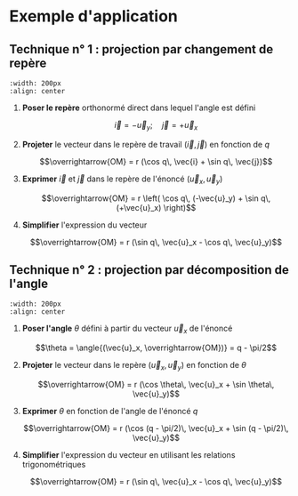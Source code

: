 # Exemple d'application
## Technique n° 1 : projection par changement de repère

```{image} ../liste/ProjectionVecteur2.png
:width: 200px
:align: center
```
1.  **Poser le repère** orthonormé direct dans lequel l'angle est défini

    $$\vec{i} = - \vec{u}_y;\quad \vec{j} = + \vec{u}_x$$

2.  **Projeter** le vecteur dans le repère de travail $(\vec{i}, \vec{j})$
    en fonction de $q$

    $$\overrightarrow{OM} = r (\cos q\, \vec{i} + \sin q\, \vec{j})$$

3.  **Exprimer** $\vec{i}$ et $\vec{j}$ dans le repère de
    l'énoncé $(\vec{u}_x, \vec{u}_y)$

    $$\overrightarrow{OM} = r \left( \cos q\, (-\vec{u}_y) + \sin q\, (+\vec{u}_x) \right)$$

4.  **Simplifier** l'expression du vecteur

    $$\overrightarrow{OM} = r (\sin q\, \vec{u}_x - \cos q\, \vec{u}_y)$$


## Technique n° 2 : projection par décomposition de l'angle

```{image} ../liste/ProjectionVecteur.png
:width: 200px
:align: center
```

1.  **Poser l'angle** $\theta$ défini à partir du vecteur $\vec{u}_x$ de
    l'énoncé

    $$\theta  = \angle{(\vec{u}_x, \overrightarrow{OM})} = q - \pi/2$$

2.  **Projeter** le vecteur dans le repère $(\vec{u}_x, \vec{u}_y)$ en
    fonction de $\theta$

    $$\overrightarrow{OM} = r (\cos \theta\, \vec{u}_x + \sin \theta\, \vec{u}_y)$$

3.  **Exprimer** $\theta$ en fonction de l'angle de l'énoncé $q$

    $$\overrightarrow{OM} = r (\cos (q - \pi/2)\, \vec{u}_x + \sin (q - \pi/2)\, \vec{u}_y)$$

4.  **Simplifier** l'expression du vecteur en utilisant les relations
    trigonométriques

    $$\overrightarrow{OM} = r (\sin q\, \vec{u}_x - \cos q\, \vec{u}_y)$$

